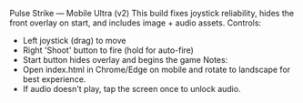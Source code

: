 Pulse Strike — Mobile Ultra (v2)
This build fixes joystick reliability, hides the front overlay on start, and includes image + audio assets.
Controls:
- Left joystick (drag) to move
- Right 'Shoot' button to fire (hold for auto-fire)
- Start button hides overlay and begins the game
Notes:
- Open index.html in Chrome/Edge on mobile and rotate to landscape for best experience.
- If audio doesn't play, tap the screen once to unlock audio.
